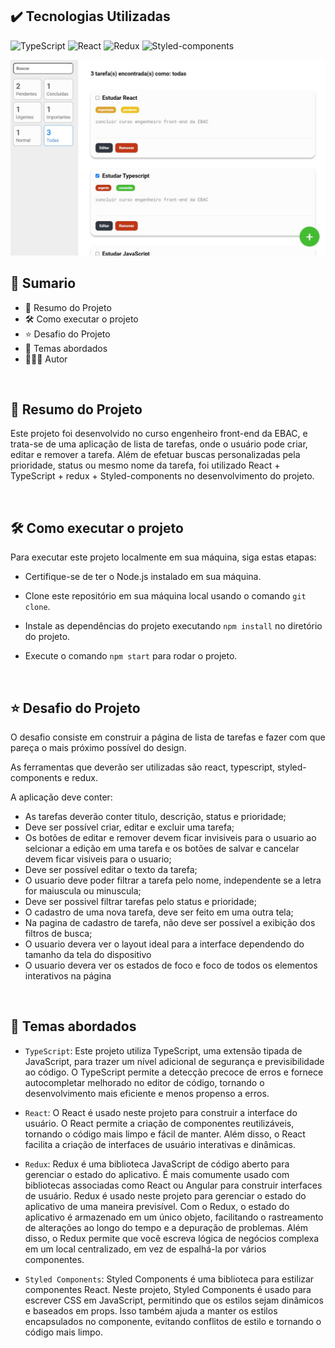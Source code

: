 
## ✔️ Tecnologias Utilizadas
![TypeScript](https://img.shields.io/badge/TypeScript-007ACC?style=for-the-badge&logo=typescript&logoColor=white)
![React](https://img.shields.io/badge/React-20232A?style=for-the-badge&logo=react&logoColor=61DAFB)
![Redux](https://img.shields.io/badge/Redux-593D88?style=for-the-badge&logo=redux&logoColor=white)
![Styled-components](https://img.shields.io/badge/styled--components-DB7093?style=for-the-badge&logo=styled-components&logoColor=white)

<img src="./src/assets/screenshot.jpg" alt="screenshot da aplicação">

<br>

## 📎 Sumario

- 📌 Resumo do Projeto
- 🛠️ Como executar o projeto
- ⭐ Desafio do Projeto
- 📂 Temas abordados
- 🙋🏻‍♂️ Autor

<br>

## 📌 Resumo do Projeto
Este projeto foi desenvolvido no curso engenheiro front-end da EBAC, e trata-se de uma aplicação de lista de tarefas, onde o usuário pode criar, editar e remover a tarefa. Além de efetuar buscas personalizadas pela prioridade, status ou mesmo nome da tarefa, foi utilizado React + TypeScript + redux + Styled-components no desenvolvimento do projeto.

<br>

## 🛠️ Como executar o projeto
Para executar este projeto localmente em sua máquina, siga estas etapas:

- Certifique-se de ter o Node.js instalado em sua máquina.

- Clone este repositório em sua máquina local usando o comando ``git clone``.

- Instale as dependências do projeto executando ``npm install`` no diretório do projeto.

- Execute o comando ``npm start`` para rodar o projeto.

<br>

## ⭐ Desafio do Projeto
O desafio consiste em construir a página de lista de tarefas e fazer com que pareça o mais próximo possível do design.

As ferramentas que deverão ser utilizadas são react, typescript, styled-components e redux.

A aplicação deve conter:

- As tarefas deverão conter titulo, descrição, status e prioridade;
- Deve ser possível criar, editar e excluir uma tarefa;
- Os botões de editar e remover devem ficar invisiveis para o usuario ao selcionar a edição em uma tarefa e os botões de salvar e cancelar devem ficar visiveis para o usuario;
- Deve ser possível editar o texto da tarefa;
- O usuario deve poder filtrar a tarefa pelo nome, independente se a letra for maiuscula ou minuscula;
- Deve ser possivel filtrar tarefas pelo status e prioridade;
- O cadastro de uma nova tarefa, deve ser feito em uma outra tela;
- Na pagina de cadastro de tarefa, não deve ser possível a exibição dos filtros de busca;
- O usuario devera ver o layout ideal para a interface dependendo do tamanho da tela do dispositivo
- O usuario devera ver os estados de foco e foco de todos os elementos interativos na página


<br>

## 📂 Temas abordados
- ``TypeScript``: Este projeto utiliza TypeScript, uma extensão tipada de JavaScript, para trazer um nível adicional de segurança e previsibilidade ao código. O TypeScript permite a detecção precoce de erros e fornece autocompletar melhorado no editor de código, tornando o desenvolvimento mais eficiente e menos propenso a erros.

- ``React``: O React é usado neste projeto para construir a interface do usuário. O React permite a criação de componentes reutilizáveis, tornando o código mais limpo e fácil de manter. Além disso, o React facilita a criação de interfaces de usuário interativas e dinâmicas.

- ``Redux``: Redux é uma biblioteca JavaScript de código aberto para gerenciar o estado do aplicativo. É mais comumente usado com bibliotecas associadas como React ou Angular para construir interfaces de usuário. Redux é usado neste projeto para gerenciar o estado do aplicativo de uma maneira previsível. Com o Redux, o estado do aplicativo é armazenado em um único objeto, facilitando o rastreamento de alterações ao longo do tempo e a depuração de problemas. Além disso, o Redux permite que você escreva lógica de negócios complexa em um local centralizado, em vez de espalhá-la por vários componentes.

- ``Styled Components``: Styled Components é uma biblioteca para estilizar componentes React. Neste projeto, Styled Components é usado para escrever CSS em JavaScript, permitindo que os estilos sejam dinâmicos e baseados em props. Isso também ajuda a manter os estilos encapsulados no componente, evitando conflitos de estilo e tornando o código mais limpo.

<br>